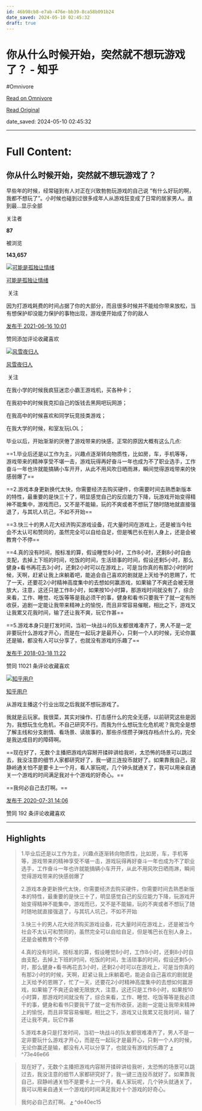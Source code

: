 ```yaml
---
id: 46b98cb8-e7ab-476e-bb39-8ca58b091b24
date_saved: 2024-05-10 02:45:32
draft: true
---
```


# 你从什么时候开始，突然就不想玩游戏了？ - 知乎
#Omnivore

[Read on Omnivore](https://omnivore.app/me/https-www-zhihu-com-question-48557059-answer-1943666557-18f613fe03a)

[Read Original](https://www.zhihu.com/question/48557059/answer/1943666557)

date_saved: 2024-05-10 02:45:32


--- 

# Full Content: 

## 你从什么时候开始，突然就不想玩游戏了？

早些年的时候，经常碰到有人对正在兴致勃勃玩游戏的自己说 “有什么好玩的啊，我都不想玩了”。小时候也碰到过很多成年人从游戏狂变成了日常的居家男人。直到最…显示全部 ​

关注者

**87**

被浏览

**143,657**

[![可能是孤独让情绪](https://proxy-prod.omnivore-image-cache.app/0x0,snPJATWCy14U3hkPPvcqelkvcEqV9eb8JBRYsr4NqjBU/https://pic1.zhimg.com/v2-f4113c10169d797ef0e37275a98c5380_l.jpg?source=2c26e567)](https://www.zhihu.com/people/island-dolphin)

[可能是孤独让情绪](https://www.zhihu.com/people/island-dolphin)

​ 关注

因为打游戏耗费的时间占据了你的大部分，而且很多时候并不能给你带来放松，当有想保护却没能力保护的事物出现，游戏便开始成了你的敌人

[发布于 2021-06-16 10:01](https://www.zhihu.com/question/48557059/answer/1943666557)

​赞同​​添加评论​收藏​喜欢

[![风雪夜归人](https://proxy-prod.omnivore-image-cache.app/0x0,s5qlojBQENpePtm5WtZprp4vL0j44NFmu7fJGP7zr9fY/https://picx.zhimg.com/v2-0f5bb30b08e34a590b7ac5c07a14be09_l.jpg?source=1def8aca)](https://www.zhihu.com/people/yiming-42-64)

[风雪夜归人](https://www.zhihu.com/people/yiming-42-64)

​ 关注

在我小学的时候我疯狂迷恋小霸王游戏机，买各种卡；

在我初中的时候我克扣自己的饭钱去黑网吧玩网游；

在我高中的时候喜欢和同学玩竞技类游戏；

在我大学的时候，和室友玩LOL；

毕业以后，开始渐渐的厌倦了游戏带来的快感，正常的原因大概有这么几点:

==1.毕业后还是以工作为主，兴趣点逐渐转向物质性，比如房，车，手机等等，游戏带来的精神享受不堪一击，游戏玩得再好奋斗一年也成为不了职业选手，工作奋斗一年也许就能搞辆小车开开，从此不用风吹日晒雨淋，瞬间觉得游戏带来的快感弱爆了==

==2.游戏本身更新换代太快，你需要经济去购买硬件，你需要时间去熟悉新版本的特性，最重要的是快三十了，明显感觉自己的反应能力下降，玩游戏开始变得精神不能集中，游戏而已，又不是不能输，玩的不爽或者不想玩了随时随地就直接强退了，与其坑人坑己，不如不开始==

==3.快三十的男人花大经济购买游戏设备，花大量时间在游戏上，还是被当今社会不太认可和赞同的，虽然完全可以自给自足，但是嘴巴长在别人身上，还是会被教育个不停==

==4.真的没有时间，按标准的算，假设睡觉8小时，工作8小时，还剩8小时自由支配，去掉上下班的时间，吃饭的时间，生活琐事的时间，假设还剩5小时，那么健身+看书再花去3小时，还剩2小时可以在游戏上，可是当你真的有那2小时的时候，天啊，赶紧让我上床躺着吧，能追会自己喜欢的剧就是上天给予的恩赐了，忙了一天，还要花2小时精神高度集中的去想如何赢游戏，如果输了不爽还会被无限放大，注意，这还只是工作8小时，如果按10小时算，那游戏时间就没有了，综合来看，工作、睡觉、吃饭等等是我必须干的事，健身和看书只要我干了就一定有所收获，追剧一定能让我带来精神上的愉悦，而且非常容易催眠，相比之下，游戏又让我累又花我时间，输了还让我不爽，玩它作甚==

==5.游戏本身只是打发时间，当初一块战斗的队友都很难凑齐了，男人不是一定非要玩什么游戏才开心，而是在一起玩才是最开心，只剩一个人的时候，无论你赢还是输，都没有人可以分享了，也就没有游戏的乐趣了==

[发布于 2018-03-18 11:22](https://www.zhihu.com/question/48557059/answer/344713901)

​赞同 110​​21 条评论​收藏​喜欢

[![知乎用户](https://proxy-prod.omnivore-image-cache.app/0x0,sYPOst_vEAudSx_wTU8sqAW1P6hYvsnvtGO6ogPfY6n0/https://picx.zhimg.com/v2-abed1a8c04700ba7d72b45195223e0ff_l.jpg?source=1def8aca)](https://www.zhihu.com/people/ce25b1e147374259fe87c6315b828d61)

[知乎用户](https://www.zhihu.com/people/ce25b1e147374259fe87c6315b828d61)

从游戏主播这个行业出现之后我就不想玩游戏了。

我就是云玩家。我很菜，其实对操作、打击感什么的完全无感，以前研究这些是因为，我想玩生化危机，不自己研究不行。而我为什么想玩生化危机呢？我完全是想了解主线和分支剧情、看场景、读故事的，那些杀怪攒子弹找存档点什么的，完全是我达成目的的障碍啊。

==现在好了，无数个主播把游戏内容掰开揉碎讲给我听，太恐怖的场景可以跳过去，我没注意的细节人家都研究好了，我一键三连投币就好了。如果靠我自己，寂静岭通关怕不是要卡上一个月，看人家玩呢，几个钟头就通关了，我可以用亲自通关一个游戏的时间满足我对十个游戏的好奇心。==

==我何必自己去打啊。==

[发布于 2020-07-31 14:06](https://www.zhihu.com/question/48557059/answer/1374589811)

​赞同 19​​2 条评论​收藏​喜欢

---

## Highlights

> 1.毕业后还是以工作为主，兴趣点逐渐转向物质性，比如房，车，手机等等，游戏带来的精神享受不堪一击，游戏玩得再好奋斗一年也成为不了职业选手，工作奋斗一年也许就能搞辆小车开开，从此不用风吹日晒雨淋，瞬间觉得游戏带来的快感弱爆了
> 
> 2.游戏本身更新换代太快，你需要经济去购买硬件，你需要时间去熟悉新版本的特性，最重要的是快三十了，明显感觉自己的反应能力下降，玩游戏开始变得精神不能集中，游戏而已，又不是不能输，玩的不爽或者不想玩了随时随地就直接强退了，与其坑人坑己，不如不开始
> 
> 3.快三十的男人花大经济购买游戏设备，花大量时间在游戏上，还是被当今社会不太认可和赞同的，虽然完全可以自给自足，但是嘴巴长在别人身上，还是会被教育个不停
> 
> 4.真的没有时间，按标准的算，假设睡觉8小时，工作8小时，还剩8小时自由支配，去掉上下班的时间，吃饭的时间，生活琐事的时间，假设还剩5小时，那么健身+看书再花去3小时，还剩2小时可以在游戏上，可是当你真的有那2小时的时候，天啊，赶紧让我上床躺着吧，能追会自己喜欢的剧就是上天给予的恩赐了，忙了一天，还要花2小时精神高度集中的去想如何赢游戏，如果输了不爽还会被无限放大，注意，这还只是工作8小时，如果按10小时算，那游戏时间就没有了，综合来看，工作、睡觉、吃饭等等是我必须干的事，健身和看书只要我干了就一定有所收获，追剧一定能让我带来精神上的愉悦，而且非常容易催眠，相比之下，游戏又让我累又花我时间，输了还让我不爽，玩它作甚
> 
> 5.游戏本身只是打发时间，当初一块战斗的队友都很难凑齐了，男人不是一定非要玩什么游戏才开心，而是在一起玩才是最开心，只剩一个人的时候，无论你赢还是输，都没有人可以分享了，也就没有游戏的乐趣了 [⤴️](https://omnivore.app/me/https-www-zhihu-com-question-48557059-answer-1943666557-18f613fe03a#73e46e66-cfd7-4399-b080-bcc83fd5173d)  ^73e46e66

> 现在好了，无数个主播把游戏内容掰开揉碎讲给我听，太恐怖的场景可以跳过去，我没注意的细节人家都研究好了，我一键三连投币就好了。如果靠我自己，寂静岭通关怕不是要卡上一个月，看人家玩呢，几个钟头就通关了，我可以用亲自通关一个游戏的时间满足我对十个游戏的好奇心。
> 
> 我何必自己去打啊。 [⤴️](https://omnivore.app/me/https-www-zhihu-com-question-48557059-answer-1943666557-18f613fe03a#de40ec15-d11c-4fa8-aae8-1f5dba3c2fcd)  ^de40ec15

